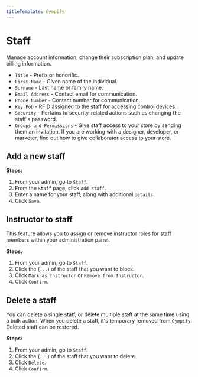 ```yaml
---
titleTemplate: Gympify
---
```


#   Staff
Manage account information, change their subscription plan, and update billing information.

-   `Title` - Prefix or honorific.
-   `First Name` -    Given name of the individual.
-   `Surname` -   Last name or family name.
-   `Email Address` - Contact email for communication.
-   `Phone Number` -  Contact number for communication.
-   `Key Fob` - RFID assigned to the staff for accessing control devices.
-   `Security` - Pertains to security-related actions such as changing the staff's password.
-   `Groups and Permissions` - Give staff access to your store by sending them an invitation. If you are working with a designer, developer, or marketer, find out how to give collaborator access to your store.
  
## Add a new staff

**Steps:**

1.  From your admin, go to `Staff`.
2.  From the `Staff` page, click `Add staff`.
3.  Enter a name for your staff, along with additional `details`.
4.  Click `Save`.

##  Instructor to staff
This feature allows you to assign or remove instructor roles for staff members within your administration panel.

**Steps:**

1.  From your admin, go to `Staff`.
2.  Click the (`...`) of the staff that you want to block.
3.  Click `Mark as Instructor` or `Remove from Instructor`.
4.  Click `Confirm`.

##  Delete a staff
You can delete a single staff, or delete multiple staff at the same time using a bulk action. When you delete a staff, it's temporary removed from `Gympify`. Deleted staff can be restored.

**Steps:**

1.  From your admin, go to `Staff`.
2.  Click the (`...`) of the staff that you want to delete.
3.  Click `Delete`.
4.  Click `Confirm`.